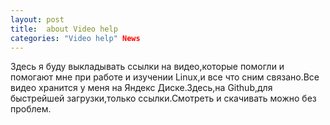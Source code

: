 ```yaml
---
layout: post
title:  about Video help
categories: "Video help" News
---
```


Здесь я буду выкладывать ссылки на видео,которые помогли и помогают мне при работе и изучении 
Linux,и все что сним связано.Все видео хранится у меня на Яндекс Диске.Здесь,на Github,для 
быстрейшей загрузки,только ссылки.Смотреть и скачивать можно без проблем.
